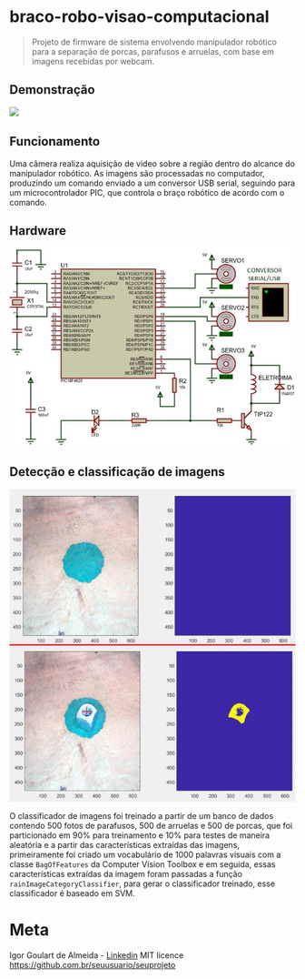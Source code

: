 # braco-robo-visao-computacional
> Projeto de firmware de sistema envolvendo manipulador robótico para a separação de porcas, parafusos e arruelas, com base em imagens recebidas por webcam.

## Demonstração

![](gifff.gif)

## Funcionamento

Uma câmera realiza aquisição de video sobre a região dentro do alcance do manipulador robótico. As imagens são processadas no computador, produzindo um comando enviado a um conversor USB serial, seguindo para um microcontrolador PIC, que controla o braço robótico de acordo com o comando. 

## Hardware

![](circuito.png)

## Detecção e classificação de imagens

![](matlab.png)

O classificador de imagens foi treinado a partir de um banco de dados contendo 500 fotos de parafusos, 500 de arruelas e 500 de porcas, que foi particionado em 90% para treinamento e 10% para testes de maneira aleatória e a partir das características extraídas das imagens, primeiramente foi criado um vocabulário de 1000 palavras visuais com a classe `BagOfFeatures` da Computer Vision Toolbox e em seguida, essas características extraídas da imagem foram passadas a função `rainImageCategoryClassifier`, para gerar o classificador treinado, esse classificador é baseado em SVM.

# Meta

Igor Goulart de Almeida - [Linkedin](https://www.linkedin.com/in/igor-goulart-de-almeida-33a96711a/)
MIT licence
<https://github.com.br/seuusuario/seuprojeto>

